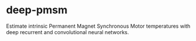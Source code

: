 # deep-pmsm
Estimate intrinsic Permanent Magnet Synchronous Motor temperatures with deep recurrent and convolutional neural networks.

